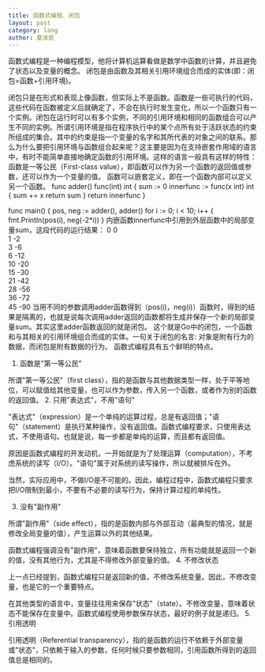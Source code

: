 ```yaml
---
title: 函数式编程、闭包
layout: post
category: lang
author: 夏泽民
---
```

函数式编程是一种编程模型，他将计算机运算看做是数学中函数的计算，并且避免了状态以及变量的概念。
闭包是由函数及其相关引用环境组合而成的实体(即：闭包=函数+引用环境)。
<!-- more -->
闭包只是在形式和表现上像函数，但实际上不是函数。函数是一些可执行的代码，这些代码在函数被定义后就确定了，不会在执行时发生变化，所以一个函数只有一个实例。闭包在运行时可以有多个实例，不同的引用环境和相同的函数组合可以产生不同的实例。所谓引用环境是指在程序执行中的某个点所有处于活跃状态的约束所组成的集合。其中的约束是指一个变量的名字和其所代表的对象之间的联系。那么为什么要把引用环境与函数组合起来呢？这主要是因为在支持嵌套作用域的语言中，有时不能简单直接地确定函数的引用环境。这样的语言一般具有这样的特性：
函数是一等公民（First-class value），即函数可以作为另一个函数的返回值或参数，还可以作为一个变量的值。
函数可以嵌套定义，即在一个函数内部可以定义另一个函数。
func adder() func(int) int {
    sum := 0
    innerfunc := func(x int) int {
        sum += x
        return sum
    }
    return innerfunc
}
 
func main() {
    pos, neg := adder(), adder()
    for i := 0; i < 10; i++ {
        fmt.Println(pos(i), neg(-2*i))
    }
内嵌函数innerfunc中引用到外层函数中的局部变量sum，这段代码的运行结果：
0 0  
1 -2  
3 -6  
6 -12   
10 -20  
15 -30  
21 -42  
28 -56  
36 -72  
45 -90
当用不同的参数调用adder函数得到（pos(i)，neg(i)）函数时，得到的结果是隔离的，也就是说每次调用adder返回的函数都将生成并保存一个新的局部变量sum。其实这里adder函数返回的就是闭包。
这个就是Go中的闭包，一个函数和与其相关的引用环境组合而成的实体。一句关于闭包的名言: 对象是附有行为的数据，而闭包是附有数据的行为。
函数式编程具有五个鲜明的特点。

1. 函数是"第一等公民"

所谓"第一等公民"（first class），指的是函数与其他数据类型一样，处于平等地位，可以赋值给其他变量，也可以作为参数，传入另一个函数，或者作为别的函数的返回值。
2. 只用"表达式"，不用"语句"

"表达式"（expression）是一个单纯的运算过程，总是有返回值；"语句"（statement）是执行某种操作，没有返回值。函数式编程要求，只使用表达式，不使用语句。也就是说，每一步都是单纯的运算，而且都有返回值。

原因是函数式编程的开发动机，一开始就是为了处理运算（computation），不考虑系统的读写（I/O）。"语句"属于对系统的读写操作，所以就被排斥在外。

当然，实际应用中，不做I/O是不可能的。因此，编程过程中，函数式编程只要求把I/O限制到最小，不要有不必要的读写行为，保持计算过程的单纯性。

3. 没有"副作用"

所谓"副作用"（side effect），指的是函数内部与外部互动（最典型的情况，就是修改全局变量的值），产生运算以外的其他结果。

函数式编程强调没有"副作用"，意味着函数要保持独立，所有功能就是返回一个新的值，没有其他行为，尤其是不得修改外部变量的值。
4. 不修改状态

上一点已经提到，函数式编程只是返回新的值，不修改系统变量。因此，不修改变量，也是它的一个重要特点。

在其他类型的语言中，变量往往用来保存"状态"（state）。不修改变量，意味着状态不能保存在变量中。函数式编程使用参数保存状态，最好的例子就是递归。
5. 引用透明

引用透明（Referential transparency），指的是函数的运行不依赖于外部变量或"状态"，只依赖于输入的参数，任何时候只要参数相同，引用函数所得到的返回值总是相同的。


